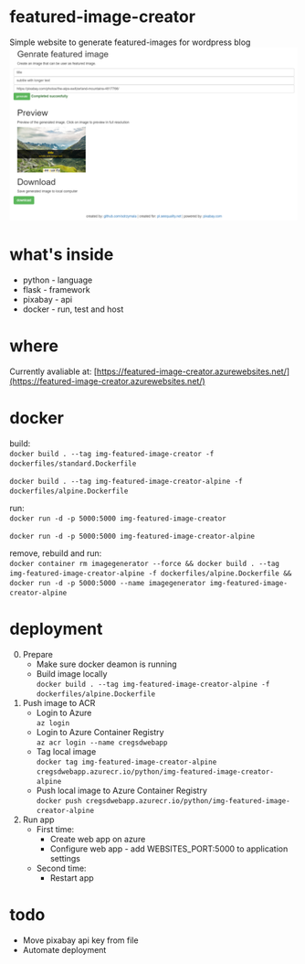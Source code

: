 # featured-image-creator
Simple website to generate featured-images for wordpress blog
![app screenshoot](misc/app_screenshoot_1.png)


# what's inside
   * python - language
   * flask - framework
   * pixabay - api
   * docker - run, test and host

# where
Currently avaliable at: [https://featured-image-creator.azurewebsites.net/](https://featured-image-creator.azurewebsites.net/)

# docker
build:   
`docker build . --tag img-featured-image-creator -f dockerfiles/standard.Dockerfile`      

`docker build . --tag img-featured-image-creator-alpine -f dockerfiles/alpine.Dockerfile`   

run:   
`docker run -d -p 5000:5000 img-featured-image-creator`   

`docker run -d -p 5000:5000 img-featured-image-creator-alpine`   

remove, rebuild and run:   
`docker container rm imagegenerator --force && docker build . --tag img-featured-image-creator-alpine -f dockerfiles/alpine.Dockerfile && docker run -d -p 5000:5000 --name imagegenerator img-featured-image-creator-alpine`   


# deployment
0. Prepare 
    * Make sure docker deamon is running 
    * Build image locally   
    `docker build . --tag img-featured-image-creator-alpine -f dockerfiles/alpine.Dockerfile`
1. Push image to ACR
    * Login to Azure  
    `az login`
    * Login to Azure Container Registry   
    `az acr login --name cregsdwebapp`
    * Tag local image  
    `docker tag img-featured-image-creator-alpine cregsdwebapp.azurecr.io/python/img-featured-image-creator-alpine`
    * Push local image to Azure Container Registry   
    `docker push cregsdwebapp.azurecr.io/python/img-featured-image-creator-alpine`
2. Run app
    * First time:
        * Create web app on azure
        * Configure web app - add WEBSITES_PORT:5000 to application settings
    * Second time:
        * Restart app

# todo
* Move pixabay api key from file
* Automate deployment